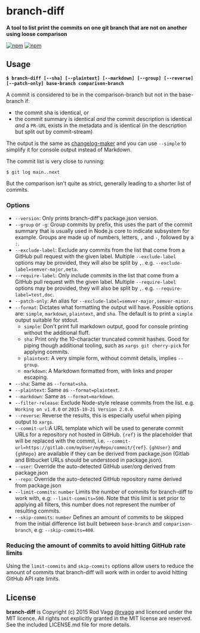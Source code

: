 # branch-diff

**A tool to list print the commits on one git branch that are not on another using loose comparison**

[![npm](https://nodei.co/npm/branch-diff.png?downloads=true&downloadRank=true)](https://nodei.co/npm/branch-diff/)
[![npm](https://nodei.co/npm-dl/branch-diff.png?months=6&height=3)](https://nodei.co/npm/branch-diff/)

## Usage

**`$ branch-diff [--sha] [--plaintext] [--markdown] [--group] [--reverse] [--patch-only] base-branch comparison-branch`**

A commit is considered to be in the comparison-branch but not in the base-branch if:

* the commit sha is identical, or
* the commit summary is identical _and_ the commit description is identical _and_ a `PR-URL` exists in the metadata and is identical (in the description but split out by commit-stream)

The output is the same as [changelog-maker](https://github.com/rvagg/changelog-maker/) and you can use `--simple` to simplify it for console output instead of Markdown.

The commit list is very close to running:

`$ git log main..next`

But the comparison isn't quite as strict, generally leading to a shorter list of commits.

### Options

* `--version`: Only prints branch-diff's package.json version.
* `--group` or `-g`: Group commits by prefix, this uses the part of the commit summary that is usually used in Node.js core to indicate subsystem for example. Groups are made up of numbers, letters, `,` and `-`, followed by a `:`.
* `--exclude-label`: Exclude any commits from the list that come from a GitHub pull request with the given label. Multiple `--exclude-label` options may be provided, they will also be split by `,`. e.g. `--exclude-label=semver-major,meta`.
* `--require-label`: Only include commits in the list that come from a GitHub pull request with the given label. Multiple `--require-label` options may be provided, they will also be split by `,`. e.g. `--require-label=test,doc`.
* `--patch-only`: An alias for `--exclude-label=semver-major,semver-minor`.
* `--format`: Dictates what formatting the output will have. Possible options are: `simple`, `markdown`, `plaintext`, and `sha`. The default is to print a `simple` output suitable for stdout.
  - `simple`: Don't print full markdown output, good for console printing without the additional fluff.
  - `sha`: Print only the 10-character truncated commit hashes. Good for piping though additional tooling, such as `xargs git cherry-pick` for applying commits.
  - `plaintext`: A very simple form, without commit details, implies `--group`.
  - `markdown`: A Markdown formatted from, with links and proper escaping.
* `--sha`: Same as `--format=sha`.
* `--plaintext`: Same as `--format=plaintext`.
* `--markdown`: Same as `--format=markdown`.
* `--filter-release`: Exclude Node-style release commits from the list. e.g. `Working on v1.0.0` or `2015-10-21 Version 2.0.0`.
* `--reverse`: Reverse the results, this is especially useful when piping output to `xargs`.
* `--commit-url`:A URL template which will be used to generate commit URLs for a repository not hosted in GitHub. `{ref}` is the placeholder that will be replaced with the commit, i.e. `--commit-url=https://gitlab.com/myUser/myRepo/commit/{ref}`. `{ghUser}` and `{ghRepo}` are available if they can be derived from package.json (Gitlab and Bitbucket URLs should be understood in package.json).
* `--user`: Override the auto-detected GitHub user/org derived from package.json
* `--repo`: Override the auto-detected GitHub repository name derived from package.json
* `--limit-commits`: `number` Limits the number of commits for branch-diff to work with, e.g: `--limit-commits=500`. Note that this limit is set prior to applying all filters, this number does not represent the number of resulting commits.
* `--skip-commits`: `number` Defines an amount of commits to be skipped from the initial difference list built between `base-branch` and `comparison-branch`, e.g: `--skip-commits=400`.

### Reducing the amount of commits to avoid hitting GitHub rate limits

Using the `limit-commits` and `skip-commits` options allow users to reduce the amount of commits that branch-diff will work with in order to avoid hitting GitHub API rate limits.

## License

**branch-diff** is Copyright (c) 2015 Rod Vagg [@rvagg](https://twitter.com/rvagg) and licenced under the MIT licence. All rights not explicitly granted in the MIT license are reserved. See the included LICENSE.md file for more details.
